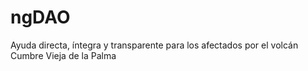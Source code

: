 # ngDAO
Ayuda directa, íntegra y transparente para los afectados por el volcán Cumbre Vieja de la Palma
